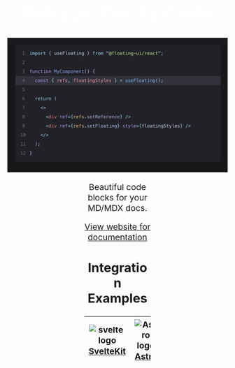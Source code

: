 <div style="align:center;text-align:center;">

<h1 align="center" style="font-size: 2.8rem; font-weight: 900; color: white;">Rehype Pretty Code</h1>

<p align="center">
  <a href="https://rehype-pretty.pages.dev" target="_blank" rel="noopener noreferrer">
    <img width="750" src="./.github/images/screenshot.png" alt="screenshot" />
  </a>
</p>

<div align="center" style="font-size: 1.2rem; margin-left: auto;
            margin-right: auto;
            width: 30%">

Beautiful code blocks for your MD/MDX docs.

[View website for documentation](https://rehype-pretty.pages.dev)

## Integration Examples


| <img src="https://api.iconify.design/vscode-icons:file-type-svelte.svg" alt="svelte logo" width="100" style="padding:1px;" /> <br/> [SvelteKit](./examples/sveltekit) | <img src="https://api.iconify.design/vscode-icons:file-type-astro.svg" alt="Astro logo" width="100" style="padding:1px;" /> <br/> [Astro](./examples/astro) | <img src="https://api.iconify.design/vscode-icons:file-type-html.svg" alt="html logo" width="100" style="padding:1px;" /> <br/> [CDN](./examples/cdn/index.html) |
|---|---|---|

</div>
